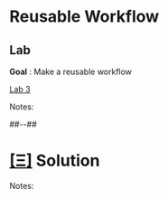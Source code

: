 <!-- .slide: class="exercice" -->

# Reusable Workflow
## Lab
**Goal** : Make a reusable workflow

[Lab 3](https://github.com/sfeir-open-source/sfeir-school-github-actions/tree/main/steps/03-Reusable-Workflows/README.md)

Notes:


##--##
<!-- .slide: class="transition blue"-->

# [[Ξ]](https://github.com/sfeir-open-source/sfeir-school-github-actions/tree/main/steps/03-Reusable-Workflows-solution) Solution

Notes:

